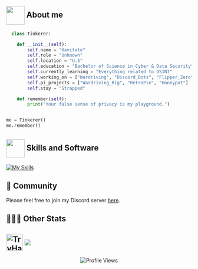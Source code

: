 ## <picture> <img align=center src="https://github.com/7oSkaaa/7oSkaaa/blob/main/Images/about_me.gif?raw=true" width = 50px></picture> About me

</p>

```python
  class Tinkerer:

    def __init__(self):
        self.name = "Kavitate"
        self.role = "Unknown"
        self.location = "U.S"
        self.education = "Bachelor of Science in Cyber & Data Security"
        self.currently_learning = "Everything related to OSINT"
        self.working_on = ["Wardriving", "Discord_Bots", "Flipper_Zero", "AI", "Everything_In_Between"]
        self.pi_projects = ["Wardriving_Rig", "RetroPie", "Honeypot"]
        self.stay = "Strapped"

    def remember(self):
        print("Your false sense of privacy is my playground.")


me = Tinkerer()
me.remember()
```
</p>

## <picture> <img align=center src="https://github.com/7oSkaaa/7oSkaaa/blob/main/Images/Statistics.gif?raw=true" width = 50px>  </picture> Skills and Software

[![My Skills](https://skillicons.dev/icons?i=autocad,bots,git,github,java,linux,mysql,powershell,py,raspberrypi,replit,sketchup,visualstudio,vscode,wordpress)](https://skillicons.dev)

## 💫 Community
Please feel free to join my Discord server [here](https://discord.gg/mJBF9jXb42).

## 👨🏽‍💻 Other Stats
<img align=center height=45 src="https://tryhackme-badges.s3.amazonaws.com/Kavitate.png" alt="TryHackMe"> <a href="https://wigle.net">
<img align=center border="0" src="https://wigle.net/bi/HgWA5Qp2y4YGVkVH_BhW3A.png">
</a>
---
<div align="center"> <img align=center src="https://komarev.com/ghpvc/?username=kavitate&style=plastic&color=orange" alt="Profile Views"> </div>
